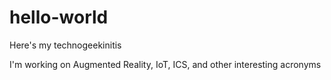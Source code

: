 # hello-world
Here's my technogeekinitis

I'm working on Augmented Reality, IoT, ICS, and other interesting acronyms
